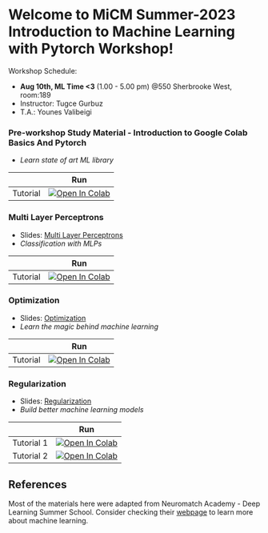 # Welcome to MiCM Summer-2023 Introduction to Machine Learning with Pytorch Workshop!

Workshop Schedule:
* **Aug 10th, ML Time <3** (1.00 - 5.00 pm) @550 Sherbrooke West, room:189
* Instructor: Tugce Gurbuz
* T.A.: Younes Valibeigi

### Pre-workshop Study Material - Introduction to Google Colab Basics And Pytorch
* *Learn state of art ML library*

|   | Run |
| - | --- |
| Tutorial | [![Open In Colab](https://colab.research.google.com/assets/colab-badge.svg)]([https://colab.research.google.com/github/tugcegurbuz/MiCM-Summer23-Intro-to-ML-with-Python/blob/main/tutorials/0_Introduction_to_Google_Colab_Basics_and_Pytorch.ipynb](https://colab.research.google.com/drive/1YDO7bxN4cdKsLvxes7KRuy804EcoyB2u?usp=sharing)) |)


### Multi Layer Perceptrons
* Slides: [Multi Layer Perceptrons](https://github.com/tugcegurbuz/MiCM-Summer23-Intro-to-ML-with-Python/blob/main/lectures/1_Multi%20Layer%20Perceptrons.pdf)
* *Classification with MLPs*

|   | Run |
| - | --- |
| Tutorial | [![Open In Colab](https://colab.research.google.com/assets/colab-badge.svg)](https://colab.research.google.com/drive/1iJ-4KhxIqx8kdRxstHLb2FyELldGKc9Q?usp=sharing) |)

### Optimization
* Slides: [Optimization](https://github.com/tugcegurbuz/MiCM-Summer23-Intro-to-ML-with-Python/blob/main/lectures/2_Optimization.pdf)
* *Learn the magic behind machine learning*

|   | Run |
| - | --- |
| Tutorial | [![Open In Colab](https://colab.research.google.com/assets/colab-badge.svg)](https://colab.research.google.com/drive/1QWd3XRxNhhNwUZIbHKlDDBCGvqxcLJ4-?usp=sharing) |)

### Regularization
* Slides: [Regularization](https://github.com/tugcegurbuz/MiCM-Summer23-Intro-to-ML-with-Python/blob/main/lectures/3_Regularization.pdf)
* *Build better machine learning models*

|   | Run |
| - | --- |
| Tutorial 1 | [![Open In Colab](https://colab.research.google.com/assets/colab-badge.svg)](https://colab.research.google.com/drive/18bv3TLOwTs1ff67x62iRQkzxuURAjzID?usp=sharing) |
| Tutorial 2 | [![Open In Colab](https://colab.research.google.com/assets/colab-badge.svg)](https://colab.research.google.com/drive/1-rn_9z8zRFfiXRBf5MIm2bdijJOudma-?usp=sharing) |)



## References

Most of the materials here were adapted from Neuromatch Academy - Deep Learning Summer School. Consider checking their [webpage](https://deeplearning.neuromatch.io/tutorials/intro.html) to learn more about machine learning.
